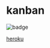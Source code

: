# kanban

![badge](https://circleci.com/gh/born-in-makuhari/kanban/tree/master.png?circle-token=a8c74277b9fcb13a3dc1ae101be0234e78a42a6f)

[heroku](https://born-in-makuhari-kanban.herokuapp.com/)
